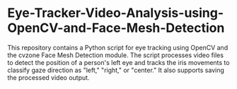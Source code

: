 # Eye-Tracker-Video-Analysis-using-OpenCV-and-Face-Mesh-Detection
This repository contains a Python script for eye tracking using OpenCV and the cvzone Face Mesh Detection module. The script processes video files to detect the position of a person's left eye and tracks the iris movements to classify gaze direction as "left," "right," or "center." It also supports saving the processed video output.

